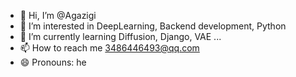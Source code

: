 - 👋 Hi, I’m @Agazigi
- 👀 I’m interested in DeepLearning, Backend development, Python
- 🌱 I’m currently learning Diffusion, Django, VAE ...
- 📫 How to reach me 3486446493@qq.com
- 😄 Pronouns: he

<!---
Agazigi/Agazigi is a ✨ special ✨ repository because its `README.md` (this file) appears on your GitHub profile.
You can click the Preview link to take a look at your changes.
--->
